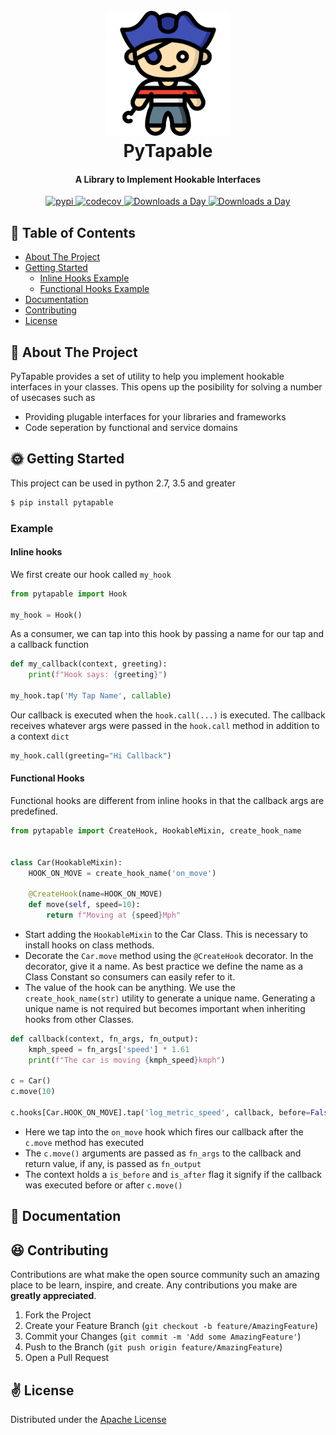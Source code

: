 <h1 align="center">
  <br>
  <a href="http://github.com/vidhu/PyTapable">
    <img src="https://raw.githubusercontent.com/vidhu/PyTapable/readme/docs/pirate.svg" alt="Markdownify" width="200">
  </a>
  <br>
  PyTapable
  <br>
</h1>

<h4 align="center">
A Library to Implement Hookable Interfaces
</h4>

<p align="center">
  <!-- PyPI Badge -->
  <a href="https://pypi.org/project/PyTapable/">
    <img src="https://img.shields.io/pypi/v/PyTapable" alt="pypi" />
  </a>
  
  <!-- CodeCov -->
  <a href="https://codecov.io/gh/vidhu/pytapable">
      <img src="https://img.shields.io/codecov/c/github/vidhu/PyTapable" alt="codecov" />
  </a>
  
  <!-- Downloads a day -->
  <a href="https://pypi.org/project/PyTapable/">
    <img src="https://img.shields.io/pypi/dd/PyTapable" alt="Downloads a Day" />
  </a>
  
  <!-- License -->
  <a href="https://pypi.org/project/PyTapable/">
    <img src="https://img.shields.io/pypi/l/pytapable" alt="Downloads a Day" />
  </a>
  
  
</p>

## :corn: Table of Contents
 - [About The Project](#about-the-project)
 - [Getting Started](#getting-started)
    - [Inline Hooks Example](#inline-hooks)
    - [Functional Hooks Example](#inline-hooks)
 - [Documentation](#documentation)
 - [Contributing](#contributing)
 - [License](#license)

## :strawberry: About The Project
PyTapable  provides a set of utility to help you implement hookable interfaces in your classes. This opens up the
posibility for solving a number of usecases such as

 - Providing plugable interfaces for your libraries and frameworks
 - Code seperation by functional and service domains

## :sun_with_face: Getting Started
This project can be used in python 2.7, 3.5 and greater

```bash
$ pip install pytapable
```

### Example
#### Inline hooks
We first create our hook called `my_hook`
```python
from pytapable import Hook

my_hook = Hook()
```

As a consumer, we can tap into this hook by passing a name for our tap and a callback function
```python
def my_callback(context, greeting):
    print(f"Hook says: {greeting}")
    
my_hook.tap('My Tap Name', callable)
```
Our callback is executed when the `hook.call(...)` is executed. The callback receives whatever args were passed in the
`hook.call` method in addition to a context `dict`
```python
my_hook.call(greeting="Hi Callback")
```

#### Functional Hooks
Functional hooks are different from inline hooks in that the callback args are predefined.
```python
from pytapable import CreateHook, HookableMixin, create_hook_name


class Car(HookableMixin):
    HOOK_ON_MOVE = create_hook_name('on_move')
    
    @CreateHook(name=HOOK_ON_MOVE)
    def move(self, speed=10):
        return f"Moving at {speed}Mph"
```
 - Start adding the `HookableMixin` to the Car Class. This is necessary to install hooks on class methods.
 - Decorate the `Car.move` method using the `@CreateHook` decorator. In the decorator, give it a name. As best practice 
 we define the name as a Class Constant so consumers can easily refer to it.
 - The value of the hook can be anything. We use the `create_hook_name(str)` utility to generate a unique name. 
 Generating a unique name is not required but becomes important when inheriting hooks from other Classes.

```python
def callback(context, fn_args, fn_output):
    kmph_speed = fn_args['speed'] * 1.61
    print(f"The car is moving {kmph_speed}kmph")

c = Car()
c.move(10)

c.hooks[Car.HOOK_ON_MOVE].tap('log_metric_speed', callback, before=False)
```

 - Here we tap into the `on_move` hook which fires our callback after the `c.move` method has executed
 - The `c.move()` arguments are passed as `fn_args` to the callback and return value, if any, is passed as `fn_output`
 - The context holds a `is_before` and `is_after` flag it signify if the callback was executed before or after `c.move()`

## :tropical_drink: Documentation

## :satisfied: Contributing

Contributions are what make the open source community such an amazing place to be learn, inspire, and create. 
Any contributions you make are **greatly appreciated**.

1. Fork the Project
2. Create your Feature Branch (`git checkout -b feature/AmazingFeature`)
3. Commit your Changes (`git commit -m 'Add some AmazingFeature'`)
4. Push to the Branch (`git push origin feature/AmazingFeature`)
5. Open a Pull Request


## :v: License
Distributed under the [Apache License](LICENSE)